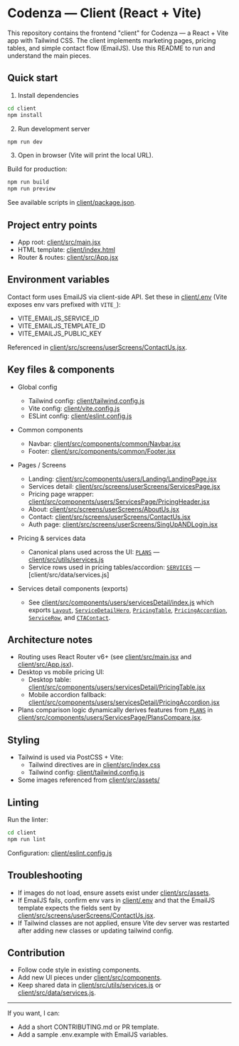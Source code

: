 # Codenza — Client (React + Vite)

This repository contains the frontend "client" for Codenza — a React + Vite app with Tailwind CSS. The client implements marketing pages, pricing tables, and simple contact flow (EmailJS). Use this README to run and understand the main pieces.

## Quick start

1. Install dependencies
```sh
cd client
npm install
```

2. Run development server
```sh
npm run dev
```

3. Open in browser (Vite will print the local URL).

Build for production:
```sh
npm run build
npm run preview
```

See available scripts in [client/package.json](client/package.json).

## Project entry points

- App root: [client/src/main.jsx](client/src/main.jsx)
- HTML template: [client/index.html](client/index.html)
- Router & routes: [client/src/App.jsx](client/src/App.jsx)

## Environment variables

Contact form uses EmailJS via client-side API. Set these in [client/.env](client/.env) (Vite exposes env vars prefixed with `VITE_`):

- VITE_EMAILJS_SERVICE_ID
- VITE_EMAILJS_TEMPLATE_ID
- VITE_EMAILJS_PUBLIC_KEY

Referenced in [client/src/screens/userScreens/ContactUs.jsx](client/src/screens/userScreens/ContactUs.jsx).

## Key files & components

- Global config
  - Tailwind config: [client/tailwind.config.js](client/tailwind.config.js)
  - Vite config: [client/vite.config.js](client/vite.config.js)
  - ESLint config: [client/eslint.config.js](client/eslint.config.js)

- Common components
  - Navbar: [client/src/components/common/Navbar.jsx](client/src/components/common/Navbar.jsx)
  - Footer: [client/src/components/common/Footer.jsx](client/src/components/common/Footer.jsx)

- Pages / Screens
  - Landing: [client/src/components/users/Landing/LandingPage.jsx](client/src/components/users/Landing/LandingPage.jsx)
  - Services detail: [client/src/screens/userScreens/ServicesPage.jsx](client/src/screens/userScreens/ServicesPage.jsx)
  - Pricing page wrapper: [client/src/components/users/ServicesPage/PricingHeader.jsx](client/src/components/users/ServicesPage/PricingHeader.jsx)
  - About: [client/src/screens/userScreens/AboutUs.jsx](client/src/screens/userScreens/AboutUs.jsx)
  - Contact: [client/src/screens/userScreens/ContactUs.jsx](client/src/screens/userScreens/ContactUs.jsx)
  - Auth page: [client/src/screens/userScreens/SingUpANDLogin.jsx](client/src/screens/userScreens/SingUpANDLogin.jsx)

- Pricing & services data
  - Canonical plans used across the UI: [`PLANS`](client/src/utils/services.js) — [client/src/utils/services.js](client/src/utils/services.js)
  - Service rows used in pricing tables/accordion: [`SERVICES`](client/src/data/services.js) — [client/src/data/services.js]

- Services detail components (exports)
  - See [client/src/components/users/servicesDetail/index.js](client/src/components/users/servicesDetail/index.js) which exports [`Layout`](client/src/components/users/servicesDetail/index.js), [`ServiceDetailHero`](client/src/components/users/servicesDetail/index.js), [`PricingTable`](client/src/components/users/servicesDetail/index.js), [`PricingAccordion`](client/src/components/users/servicesDetail/index.js), [`ServiceRow`](client/src/components/users/servicesDetail/index.js), and [`CTAContact`](client/src/components/users/servicesDetail/index.js).

## Architecture notes

- Routing uses React Router v6+ (see [client/src/main.jsx](client/src/main.jsx) and [client/src/App.jsx](client/src/App.jsx)).
- Desktop vs mobile pricing UI:
  - Desktop table: [client/src/components/users/servicesDetail/PricingTable.jsx](client/src/components/users/servicesDetail/PricingTable.jsx)
  - Mobile accordion fallback: [client/src/components/users/servicesDetail/PricingAccordion.jsx](client/src/components/users/servicesDetail/PricingAccordion.jsx)
- Plans comparison logic dynamically derives features from [`PLANS`](client/src/utils/services.js) in [client/src/components/users/ServicesPage/PlansCompare.jsx](client/src/components/users/ServicesPage/PlansCompare.jsx).

## Styling

- Tailwind is used via PostCSS + Vite:
  - Tailwind directives are in [client/src/index.css](client/src/index.css)
  - Tailwind config: [client/tailwind.config.js](client/src/tailwind.config.js)
- Some images referenced from [client/src/assets/](client/src/assets)

## Linting

Run the linter:
```sh
cd client
npm run lint
```
Configuration: [client/eslint.config.js](client/eslint.config.js)

## Troubleshooting

- If images do not load, ensure assets exist under [client/src/assets](client/src/assets).
- If EmailJS fails, confirm env vars in [client/.env](client/.env) and that the EmailJS template expects the fields sent by [client/src/screens/userScreens/ContactUs.jsx](client/src/screens/userScreens/ContactUs.jsx).
- If Tailwind classes are not applied, ensure Vite dev server was restarted after adding new classes or updating tailwind config.

## Contribution

- Follow code style in existing components.
- Add new UI pieces under [client/src/components](client/src/components).
- Keep shared data in [client/src/utils/services.js](client/src/utils/services.js) or [client/src/data/services.js](client/src/data/services.js).

---

If you want, I can:
- Add a short CONTRIBUTING.md or PR template.
- Add a sample .env.example with EmailJS variables.